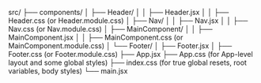src/
├── components/
│   ├── Header/
│   │   ├── Header.jsx
│   │   ├── Header.css  (or Header.module.css)
│   ├── Nav/
│   │   ├── Nav.jsx
│   │   ├── Nav.css     (or Nav.module.css)
│   ├── MainComponent/
│   │   ├── MainComponent.jsx
│   │   ├── MainComponent.css (or MainComponent.module.css)
│   └── Footer/
│       ├── Footer.jsx
│       ├── Footer.css    (or Footer.module.css)
├── App.jsx
├── App.css          (for App-level layout and some global styles)
├── index.css        (for true global resets, root variables, body styles)
└── main.jsx
